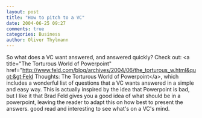 ```yaml
---
layout: post
title: "How to pitch to a VC"
date: 2004-06-25 09:27
comments: true
categories: Business
author: Oliver Thylmann
---
```



So what does a VC want answered, and answered quickly? Check out: &lt;a title=&quot;The Torturous World of Powerpoint&quot; href=&quot;http://www.feld.com/blog/archives/2004/06/the_torturous_w.html&quot;&gt;Feld Thoughts: The Torturous World of Powerpoint&lt;/a&gt;, which includes a wonderful list of questions that a VC wants answered in a simple and easy way. This is actually inspired by the idea that Powerpoint is bad, but I like it that Brad Feld gives you a good idea of what should be in a powerpoint, leaving the reader to adapt this on how best to present the answers. good read and interesting to see what's on a VC's mind.

